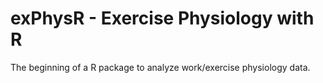 # exPhysR - Exercise Physiology with R 
The beginning of a R package to analyze work/exercise physiology data.  
